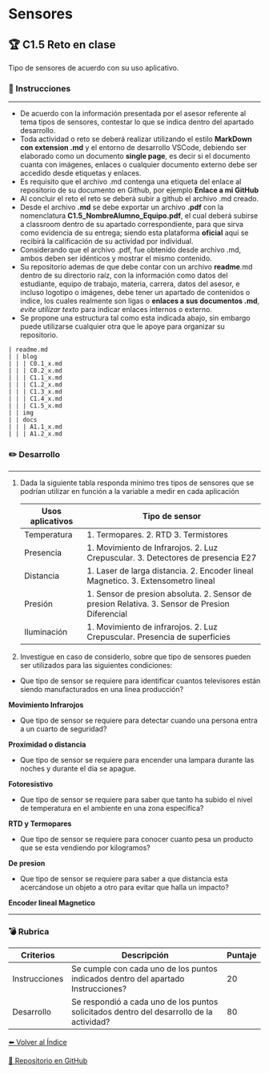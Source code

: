 # Sensores

## :trophy: C1.5 Reto en clase

Tipo de sensores de acuerdo con su uso aplicativo.

### :blue_book: Instrucciones

___

- De acuerdo con la información presentada por el asesor referente al tema tipos de sensores, contestar lo que se indica dentro del apartado desarrollo.
- Toda actividad o reto se deberá realizar utilizando el estilo **MarkDown con extension .md** y el entorno de desarrollo VSCode, debiendo ser elaborado como un documento **single page**, es decir si el documento cuanta con imágenes, enlaces o cualquier documento externo debe ser accedido desde etiquetas y enlaces.
- Es requisito que el archivo .md contenga una etiqueta del enlace al repositorio de su documento en Github, por ejemplo **Enlace a mi GitHub**
- Al concluir el reto el reto se deberá subir a github el archivo .md creado.
- Desde el archivo **.md** se debe exportar un archivo **.pdf** con la nomenclatura **C1.5_NombreAlumno_Equipo.pdf**, el cual deberá subirse a classroom dentro de su apartado correspondiente, para que sirva como evidencia de su entrega; siendo esta plataforma **oficial** aquí se recibirá la calificación de su actividad por individual.
- Considerando que el archivo .pdf, fue obtenido desde archivo .md, ambos deben ser idénticos y mostrar el mismo contenido.
- Su repositorio ademas de que debe contar con un archivo **readme**.md dentro de su directorio raíz, con la información como datos del estudiante, equipo de trabajo, materia, carrera, datos del asesor, e incluso logotipo o imágenes, debe tener un apartado de contenidos o indice, los cuales realmente son ligas o **enlaces a sus documentos .md**, _evite utilizar texto_ para indicar enlaces internos o externo.
- Se propone una estructura tal como esta indicada abajo, sin embargo puede utilizarse cualquier otra que le apoye para organizar su repositorio.  
``` 
| readme.md
| | blog
| | | C0.1_x.md
| | | C0.2_x.md
| | | C1.1_x.md
| | | C1.2_x.md
| | | C1.3_x.md
| | | C1.4_x.md
| | | C1.5_x.md
| | img
| | docs
| | | A1.1_x.md
| | | A1.2_x.md
```

### :pencil2: Desarrollo
___

1. Dada la siguiente tabla responda mínimo tres tipos de sensores que se podrían utilizar en función a la variable a medir en cada aplicación

    Usos aplicativos | Tipo de sensor |
    ---------|----------|
    Temperatura | 1. Termopares. 2. RTD 3. Termistores|
    Presencia | 1. Movimiento de Infrarojos. 2. Luz Crepuscular. 3. Detectores de presencia E27|
    Distancia |1. Laser de larga distancia. 2. Encoder lineal Magnetico. 3. Extensometro lineal |
    Presión | 1. Sensor de presion absoluta. 2. Sensor de presion Relativa. 3. Sensor de Presion Diferencial|
    Iluminación | 1. Movimiento de infrarojos. 2. Luz Crepuscular. Presencia de superficies |

2. Investigue en caso de considerlo, sobre que tipo de sensores pueden ser utilizados para las siguientes condiciones:
  - Que tipo de sensor se requiere para identificar cuantos televisores están siendo manufacturados en una linea producción?

**Movimiento Infrarojos**

  - Que tipo de sensor se requiere para  detectar cuando una persona entra a un cuarto de seguridad?

**Proximidad o distancia**

  - Que tipo de sensor se requiere para  encender una lampara durante las noches y durante el dia se apague. 
  
  **Fotoresistivo**

  - Que tipo de sensor se requiere para saber que tanto ha subido el nivel de temperatura en el ambiente en una zona especifica?

  **RTD y Termopares**

  - Que tipo de sensor se requiere para conocer cuanto pesa un producto que se esta vendiendo por kilogramos?

  **De presion**

  - Que tipo de sensor se requiere para saber a que distancia esta acercándose un objeto a otro para evitar que halla un impacto?

**Encoder lineal Magnetico**

___

### :bomb: Rubrica

| Criterios     | Descripción                                                                                  | Puntaje |
| ------------- | -------------------------------------------------------------------------------------------- | ------- |
| Instrucciones | Se cumple con cada uno de los puntos indicados dentro del apartado Instrucciones?            | 20 |
| Desarrollo    | Se respondió a cada uno de los puntos solicitados dentro del desarrollo de la actividad?     | 80      |

[:arrow_left: Volver al Índice](../README.md)

[:bookmark_tabs: Repositorio en GitHub](https://github.com/CarolinaDominguez18/SistemasProgramables)